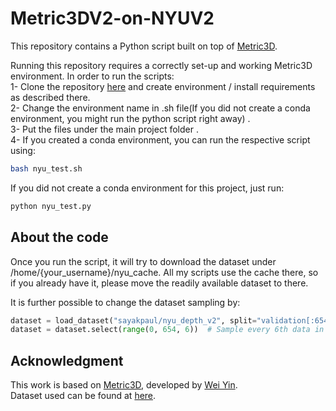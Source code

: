 # Metric3DV2-on-NYUV2
This repository contains a Python script built on top of [Metric3D](https://github.com/YvanYin/Metric3D).

Running this repository requires a correctly set-up and working Metric3D environment.
In order to run the scripts:   
1- Clone the repository [here](https://github.com/YvanYin/Metric3D) and create environment / install requirements as described there.  
2- Change the environment name in .sh file(If you did not create a conda environment, you might run the python script right away) .  
3- Put the files under the main project folder .     
4- If you created a conda environment, you can run the respective script using:  
```bash
bash nyu_test.sh
```
If you did not create a conda environment for this project, just run:
```bash
python nyu_test.py
```


## About the code
Once you run the script, it will try to download the dataset under /home/{your_username}/nyu_cache. All my scripts use the cache there, so if you already have it, please move the readily available dataset to there.  
  
It is further possible to change the dataset sampling by:  

```python
dataset = load_dataset("sayakpaul/nyu_depth_v2", split="validation[:654]", cache_dir=home_dir+"/nyu_cache")
dataset = dataset.select(range(0, 654, 6))  # Sample every 6th data in dataset
```


## Acknowledgment
This work is based on [Metric3D](https://github.com/YvanYin/Metric3D), developed by [Wei Yin](https://github.com/YvanYin).    
Dataset used can be found at [here](https://huggingface.co/datasets/sayakpaul/nyu_depth_v2).
